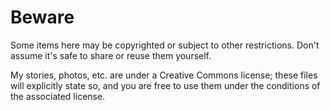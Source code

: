 # Beware
Some items here may be copyrighted or subject to other restrictions. Don't assume it's safe to share or reuse them yourself.

My stories, photos, etc. are under a Creative Commons license; these files will explicitly state so, and you are free to use them under the conditions of the associated license.
